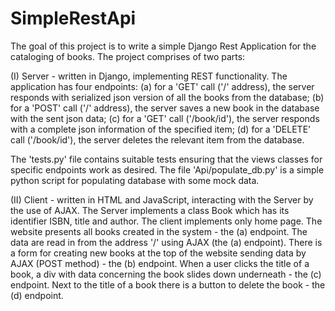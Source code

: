 # SimpleRestApi
The goal of this project is to write a simple Django Rest Application for the cataloging of books. 
The project comprises of two parts:

(I) Server - written in Django, implementing REST functionality. The application has four endpoints:
(a) for a 'GET' call  ('/' address),  the server responds with serialized json version of all the books from the database; 
(b) for a 'POST' call ('/' address), the server saves a new book in the database with the sent json data;
(c) for a 'GET' call ('/book/id'), the server responds with a complete json information of the specified item;
(d) for a 'DELETE' call ('/book/id'), the server deletes the relevant item from the database.

The 'tests.py' file contains suitable tests ensuring that the views classes for specific endpoints work as desired.
The file 'Api/populate_db.py' is a simple python script for populating database with some mock data.

(II) Client - written in HTML and JavaScript, interacting with the Server by the use of AJAX. 
The Server implements a class Book which has its identifier ISBN, title and author. 
The client implements only home page. The website presents all books created in the system - the (a) endpoint. 
The data are read in from the address '/' using AJAX (the (a) endpoint). 
There is a form for creating new books at the top of the website sending data by AJAX (POST method) - 
the (b) endpoint. 
When a user clicks the title of a book, a div with data concerning the book slides down underneath - 
the (c) endpoint. 
Next to the title of a book there is a button to delete the book - the (d) endpoint.


